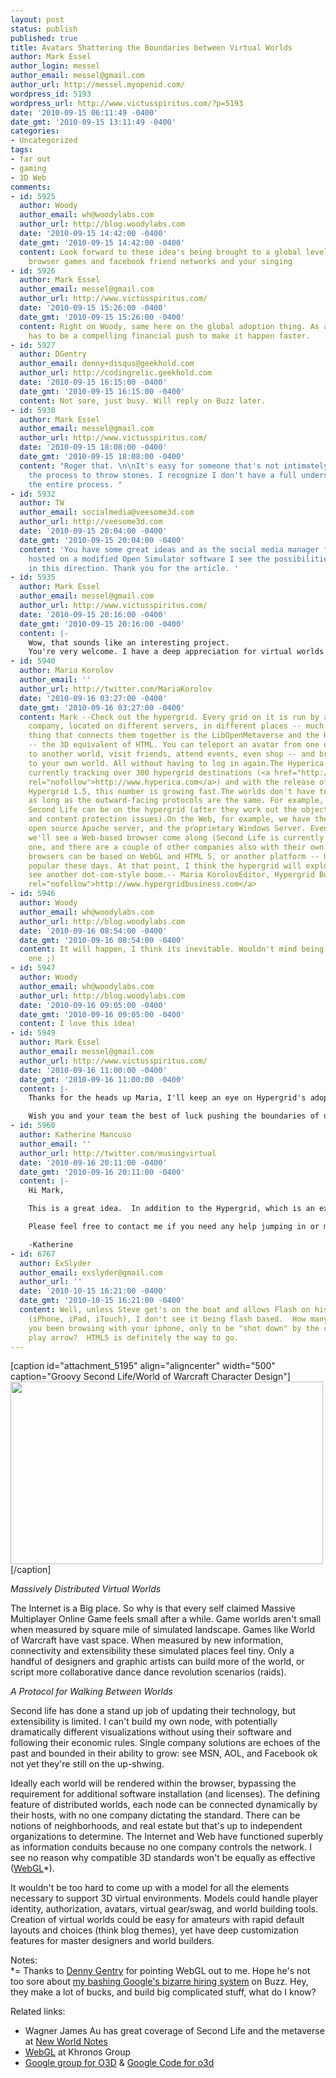 ```yaml
---
layout: post
status: publish
published: true
title: Avatars Shattering the Boundaries between Virtual Worlds
author: Mark Essel
author_login: messel
author_email: messel@gmail.com
author_url: http://messel.myopenid.com/
wordpress_id: 5193
wordpress_url: http://www.victusspiritus.com/?p=5193
date: '2010-09-15 06:11:49 -0400'
date_gmt: '2010-09-15 13:11:49 -0400'
categories:
- Uncategorized
tags:
- far out
- gaming
- 3D Web
comments:
- id: 5925
  author: Woody
  author_email: wh@woodylabs.com
  author_url: http://blog.woodylabs.com
  date: '2010-09-15 14:42:00 -0400'
  date_gmt: '2010-09-15 14:42:00 -0400'
  content: Look forward to these idea's being brought to a global level. Throw in
    browser games and facebook friend networks and your singing
- id: 5926
  author: Mark Essel
  author_email: messel@gmail.com
  author_url: http://www.victusspiritus.com/
  date: '2010-09-15 15:26:00 -0400'
  date_gmt: '2010-09-15 15:26:00 -0400'
  content: Right on Woody, same here on the global adoption thing. As always there
    has to be a compelling financial push to make it happen faster.
- id: 5927
  author: DGentry
  author_email: denny+disqus@geekhold.com
  author_url: http://codingrelic.geekhold.com
  date: '2010-09-15 16:15:00 -0400'
  date_gmt: '2010-09-15 16:15:00 -0400'
  content: Not sore, just busy. Will reply on Buzz later.
- id: 5930
  author: Mark Essel
  author_email: messel@gmail.com
  author_url: http://www.victusspiritus.com/
  date: '2010-09-15 18:08:00 -0400'
  date_gmt: '2010-09-15 18:08:00 -0400'
  content: "Roger that. \n\nIt's easy for someone that's not intimately familiar with
    the process to throw stones. I recognize I don't have a full understanding of
    the entire process. "
- id: 5932
  author: TW
  author_email: socialmedia@veesome3d.com
  author_url: http://veesome3d.com
  date: '2010-09-15 20:04:00 -0400'
  date_gmt: '2010-09-15 20:04:00 -0400'
  content: 'You have some great ideas and as the social media manager for a world
    hosted on a modified Open Simulator software I see the possibilities really going
    in this direction. Thank you for the article. '
- id: 5935
  author: Mark Essel
  author_email: messel@gmail.com
  author_url: http://www.victusspiritus.com/
  date: '2010-09-15 20:16:00 -0400'
  date_gmt: '2010-09-15 20:16:00 -0400'
  content: |-
    Wow, that sounds like an interesting project.
    You're very welcome. I have a deep appreciation for virtual worlds as a means of interacting with people all around the globe and of course social gaming.
- id: 5940
  author: Maria Korolov
  author_email: ''
  author_url: http://twitter.com/MariaKorolov
  date: '2010-09-16 03:27:00 -0400'
  date_gmt: '2010-09-16 03:27:00 -0400'
  content: Mark --Check out the hypergrid. Every grid on it is run by a different
    company, located on different servers, in different places -- much like Websites.The
    thing that connects them together is the LibOpenMetaverse and the Hypergrid protocols
    -- the 3D equivalent of HTML. You can teleport an avatar from one of these worlds
    to another world, visit friends, attend events, even shop -- and bring stuff back
    to your own world. All without having to log in again.The Hyperica directory is
    currently tracking over 300 hypergrid destinations (<a href="http://www.hyperica.com"
    rel="nofollow">http://www.hyperica.com</a>) and with the release of the more secure
    Hypergrid 1.5, this number is growing fast.The worlds don't have to run on OpenSim,
    as long as the outward-facing protocols are the same. For example, in theory,
    Second Life can be on the hypergrid (after they work out the object permissions
    and content protection issues).On the Web, for example, we have the popular, free,
    open source Apache server, and the proprietary Windows Server. Eventually, I believe
    we'll see a Web-based browser come along (Second Life is currently working on
    one, and there are a couple of other companies also with their own efforts). These
    browsers can be based on WebGL and HTML 5, or another platform -- Unity seems
    popular these days. At that point, I think the hypergrid will explode and we'll
    see another dot-com-style boom.-- Maria KorolovEditor, Hypergrid Business<a href="http://www.hypergridbusiness.com"
    rel="nofollow">http://www.hypergridbusiness.com</a>
- id: 5946
  author: Woody
  author_email: wh@woodylabs.com
  author_url: http://blog.woodylabs.com
  date: '2010-09-16 08:54:00 -0400'
  date_gmt: '2010-09-16 08:54:00 -0400'
  content: It will happen, I think its inevitable. Wouldn't mind being a part of that
    one ;)
- id: 5947
  author: Woody
  author_email: wh@woodylabs.com
  author_url: http://blog.woodylabs.com
  date: '2010-09-16 09:05:00 -0400'
  date_gmt: '2010-09-16 09:05:00 -0400'
  content: I love this idea!
- id: 5949
  author: Mark Essel
  author_email: messel@gmail.com
  author_url: http://www.victusspiritus.com/
  date: '2010-09-16 11:00:00 -0400'
  date_gmt: '2010-09-16 11:00:00 -0400'
  content: |-
    Thanks for the heads up Maria, I'll keep an eye on Hypergrid's adoption. I agree that we don't quite have an accepted open standard for 3D worlds or browsers that are ready to take full advantage of localized hardware but we're rapidly closing on the latter (flash, html5, webgl?).

    Wish you and your team the best of luck pushing the boundaries of distributed virtual worlds.
- id: 5960
  author: Katherine Mancuso
  author_email: ''
  author_url: http://twitter.com/musingvirtual
  date: '2010-09-16 20:11:00 -0400'
  date_gmt: '2010-09-16 20:11:00 -0400'
  content: |-
    Hi Mark,

    This is a great idea.  In addition to the Hypergrid, which is an excellent initiative, the IETF is working on a common protocol for interoperable virtual worlds, the Virtual World Region Agent Protocol https://datatracker.ietf.org/wg/vwrap/charter/.  We welcome contributions to the working documents, and the best way to participate is joining the vwrap listserv, which should be listed on that page.

    Please feel free to contact me if you need any help jumping in or more of an introduction!

    -Katherine
- id: 6767
  author: ExSlyder
  author_email: exslyder@gmail.com
  author_url: ''
  date: '2010-10-15 16:21:00 -0400'
  date_gmt: '2010-10-15 16:21:00 -0400'
  content: Well, unless Steve get's on the boat and allows Flash on his portable devices
    (iPhone, iPad, iTouch), I don't see it being flash based.  How many times have
    you been browsing with your iphone, only to be "shot down" by the crossed-out
    play arrow?  HTML5 is definitely the way to go.
---
```

<p>[caption id="attachment_5195" align="aligncenter" width="500" caption="Groovy Second Life/World of Warcraft Character Design"]<a href="http://metaverseguide.com/2009/10/20/second-life-world-of-warcraft-mashup/"><img class="size-full wp-image-5195" title="blood-elf-barb_026" src="{{ site.url }}/assets/2010/09/blood-elf-barb_026.png" alt="" width="500" height="292" /></a>[/caption]</p>
<p style="text-align: center;">
<p><em>Massively Distributed Virtual Worlds</em></p>
<p>The Internet is a Big place. So why is that every self claimed Massive Multiplayer Online Game feels small after a while. Game worlds aren't small when measured by square mile of simulated landscape. Games like World of Warcraft have vast space. When measured by new information, connectivity and extensibility these simulated places feel tiny. Only a handful of designers and graphic artists can build more of the world, or script more collaborative dance dance revolution scenarios (raids).</p>
<p><em>A Protocol for Walking Between Worlds</em></p>
<p>Second life has done a stand up job of updating their technology, but extensibility is limited. I can't build my own node, with potentially dramatically different visualizations without using their software and following their economic rules. Single company solutions are echoes of the past and bounded in their ability to grow: see MSN, AOL, and Facebook ok not yet they're still on the up-shwing.</p>
<p>Ideally each world will be rendered within the browser, bypassing the requirement for additional software installation (and licenses). The defining feature of distributed worlds, each node can be connected dynamically by their hosts, with no one company dictating the standard. There can be notions of neighborhoods, and real estate but that's up to independent organizations to determine. The Internet and Web have functioned superbly as information conduits because no one company controls the network. I see no reason why compatible 3D standards won't be equally as effective (<a href="http://en.wikipedia.org/wiki/WebGL">WebGL</a>*).</p>
<p>It wouldn't be too hard to come up with a model for all the elements necessary to support 3D virtual environments. Models could handle player identity, authorization, avatars, virtual gear/swag, and world building tools. Creation of virtual worlds could be easy for amateurs with rapid default layouts and choices (think blog themes), yet have deep customization features for master designers and world builders.</p>
<p>Notes:<br />
*= Thanks to <a href="http://codingrelic.geekhold.com/">Denny Gentry</a> for pointing WebGL out to me. Hope he's not too sore about <a href="http://www.google.com/buzz/mahendrap/KQD9FWq9t69/How-to-get-a-job-at-Google-interview-questions">my bashing Google's bizarre hiring system</a> on Buzz. Hey, they make a lot of bucks, and build big complicated stuff, what do I know?</p>
<p>Related links:</p>
<ul>
<li>Wagner James Au has great coverage of Second Life and the metaverse at <a href="http://nwn.blogs.com/nwn/">New World Notes</a></li>
<li><a href="http://www.khronos.org/webgl/">WebGL</a> at Khronos Group</li>
<li><a href="http://groups.google.com/group/o3d-discuss">Google group for O3D</a> &amp; <a href="http://groups.google.com/group/o3d-discuss"><a href="http://code.google.com/p/o3d/">Google Code for o3d</a></a></li>
</ul>

